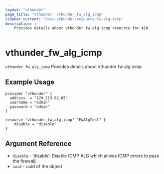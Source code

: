 ```yaml
---
layout: "vthunder"
page_title: "vthunder: vthunder_fw_alg_icmp"
sidebar_current: "docs-vthunder-resource-fw-alg-icmp"
description: |-
	Provides details about vthunder fw alg icmp resource for A10
---
```


# vthunder\_fw\_alg\_icmp

`vthunder_fw_alg_icmp` Provides details about vthunder fw alg icmp
## Example Usage


```hcl
provider "vthunder" {
  address  = "129.213.82.65"
  username = "admin"
  password = "admin"
}

resource "vthunder_fw_alg_icmp" "FwAlgTest" {
	disable = "disable" 
}
```

## Argument Reference

* `disable` - ‘disable’: Disable ICMP ALG which allows ICMP errors to pass the firewall;
* `uuid` - uuid of the object

